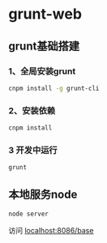 # grunt-web

## grunt基础搭建

### 1、全局安装grunt
``` bash
cnpm install -g grunt-cli
```
### 2、安装依赖
``` bash
cnpm install
```
### 3 开发中运行
``` bash
grunt
```

## 本地服务node
``` bash
node server
```


访问 [localhost:8086/base](http://localhost:8086/base)
